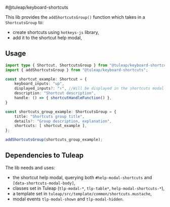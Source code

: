 #@tuleap/keyboard-shortcuts

This lib provides the `addShortcutsGroup()` function which takes in a `ShortcutsGroup` to:
- create shortcuts using `hotkeys-js` library,
- add it to the shortcut help modal,

## Usage
```typescript
import type { Shortcut, ShortcutsGroup } from "@tuleap/keyboard-shortcuts";
import { addShortcutsGroup } from "@tuleap/keyboard-shortcuts";

const shortcut_example: Shortcut = {
    keyboard_inputs: "up",
    displayed_inputs?: "↑", //Will be displayed in the shortcuts modal instead of the real keyboard input.
    description: "Shortcut description",
    handle: () => { shortcutHandleFunction() },
}

const shortcuts_group_example: ShortcutsGroup = {
    title: "Shortcuts group title",
    details?: "Group description, explanation",
    shortcuts: [ shortcut_example ],
};

addShortcutsGroup(shortcuts_group_example);
```

## Dependencies to Tuleap
The lib needs and uses:
- the shortcut help modal, querying both `#help-modal-shortcuts` and `[data-shortcuts-modal-body]`,
- classes set in Tuleap (`tlp-modal-*`, `tlp-table*`, `help-modal-shortcuts-*`),
- a template set in `tuleap/src/template/common/shortcuts.mustache`,
- modal events `tlp-modal-shown` and `tlp-modal-hidden`.
